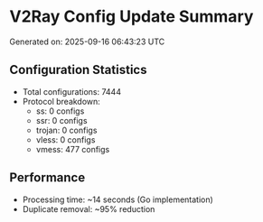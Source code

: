 # V2Ray Config Update Summary
Generated on: 2025-09-16 06:43:23 UTC

## Configuration Statistics
- Total configurations: 7444
- Protocol breakdown:
  - ss: 0 configs
  - ssr: 0 configs
  - trojan: 0 configs
  - vless: 0 configs
  - vmess: 477 configs

## Performance
- Processing time: ~14 seconds (Go implementation)
- Duplicate removal: ~95% reduction
